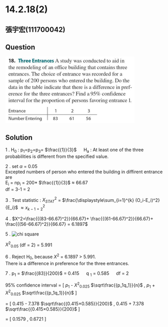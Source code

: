 # 14.2.18(2)
## 張宇宏(111700042)
## Question
![統計學](https://github.com/HWTeng-Course/202402-Statistics/blob/main/Images/14.2.18.png)
## Solution
1 . H<sub>0</sub> : p<sub>1</sub>=p<sub>2</sub>=p<sub>3</sub>= $\frac{{1}}{3}$
&emsp; H<sub>a</sub> : At least one of the three probabilities is different from the specified value.

2 . set $\alpha$ = 0.05  
Excepted numbers of person who entered the building in diffirent entrance are  
E<sub>i</sub> = np<sub>i</sub> = 200* $\frac{{1}}{3}$ $\approx$ 66.67  
df = 3-1 = 2  

3 . Test statistic : $X^2_{STAT}$ = $\frac{\displaystyle\sum_{i=1}^{k} (O_i-E_i)^2}{E_i}\$  $\approx x^2_{k-1=2}$

4 . $X^2=\frac{{(83-66.67)^2}}{66.67}+ \frac{{(61-66.67)^2}}{66.67}+ \frac{{(56-66.67)^2}}{66.67} = 6.1897$ 

5 . ![chi square](https://github.com/HWTeng-Course/202402-Statistics/assets/162597746/ae4a4bff-c3e9-493a-8b6e-4844409ec1ef)

$X^{2}$<sub>0.05</sub> (df = 2) = 5.991

6 . Reject H<sub>0</sub>, because $X^2$ = 6.1897 > 5.991.  
There is a difference in preference for the three entrances.

7 . p<sub>1</sub> = $\frac{{83}}{200}$ = 0.415  &emsp;  q <sub>1</sub> = 0.585  &emsp;  df = 2

95% confidence interval = [  $p_1$ - $X^2$<sub>0.025</sub> $\sqrt\frac{{p_1q_1}}{n}$ , $p_1$ + $X^2$<sub>0.025</sub> $\sqrt\frac{{p_1q_1}}{n}$ ]

= [ 0.415 - 7.378 $\sqrt\frac{{0.415×0.585}}{200}$ , 0.415 + 7.378 $\sqrt\frac{{0.415×0.585}}{200}$ ]

= [ 0.1579 , 0.6721 ]
